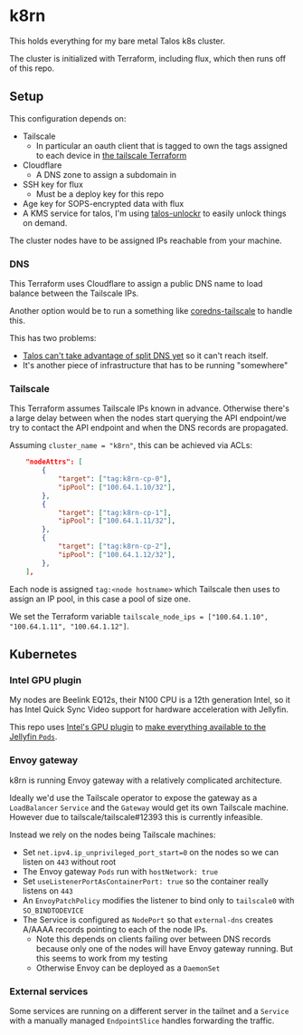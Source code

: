 # k8rn

This holds everything for my bare metal Talos k8s cluster.

The cluster is initialized with Terraform, including flux, which then runs off of this repo.

## Setup

This configuration depends on:

- Tailscale
  - In particular an oauth client that is tagged to own the tags assigned to each device in
    [the tailscale Terraform](./infra/tailscale.tf)
- Cloudflare
  - A DNS zone to assign a subdomain in
- SSH key for flux
  - Must be a deploy key for this repo
- Age key for SOPS-encrypted data with flux
- A KMS service for talos, I'm using [talos-unlockr](https://github.com/michaelbeaumont/talos-unlockr) to easily unlock things on demand.

The cluster nodes have to be assigned IPs reachable from your machine.

### DNS

This Terraform uses Cloudflare to assign a public DNS name to load balance
between the Tailscale IPs.

Another option would be to run a something like
[coredns-tailscale](https://github.com/damomurf/coredns-tailscale) to handle
this.

This has two problems:

- [Talos can't take advantage of split DNS yet](https://github.com/siderolabs/talos/issues/7287)
  so it can't reach itself.
- It's another piece of infrastructure that has to be running "somewhere"

### Tailscale

This Terraform assumes Tailscale IPs known in advance.
Otherwise there's a large delay between when the nodes start querying the API
endpoint/we try to contact the API endpoint and when the DNS records are propagated.

Assuming `cluster_name = "k8rn"`, this can be achieved via ACLs:

```json
	"nodeAttrs": [
		{
			"target": ["tag:k8rn-cp-0"],
			"ipPool": ["100.64.1.10/32"],
		},
		{
			"target": ["tag:k8rn-cp-1"],
			"ipPool": ["100.64.1.11/32"],
		},
		{
			"target": ["tag:k8rn-cp-2"],
			"ipPool": ["100.64.1.12/32"],
		},
	],
```

Each node is assigned `tag:<node hostname>` which Tailscale then uses to assign an IP pool,
in this case a pool of size one.

We set the Terraform variable `tailscale_node_ips = ["100.64.1.10", "100.64.1.11", "100.64.1.12"]`.

## Kubernetes

### Intel GPU plugin

My nodes are Beelink EQ12s, their N100 CPU is a 12th generation Intel,
so it has Intel Quick Sync Video support for hardware acceleration with Jellyfin.

This repo uses
[Intel's GPU plugin](https://github.com/intel/intel-device-plugins-for-kubernetes/blob/main/cmd/gpu_plugin/README.md)
to [make everything available to the Jellyfin `Pods`](./k8s/base/gpu).

### Envoy gateway

k8rn is running Envoy gateway with a relatively complicated architecture.

Ideally we'd use the Tailscale operator to expose the gateway as a `LoadBalancer` `Service`
and the `Gateway` would get its own Tailscale machine.
However due to tailscale/tailscale#12393 this is currently infeasible.

Instead we rely on the nodes being Tailscale machines:

- Set `net.ipv4.ip_unprivileged_port_start=0` on the nodes so we can listen on `443` without root
- The Envoy gateway `Pods` run with `hostNetwork: true`
- Set `useListenerPortAsContainerPort: true` so the container really listens on `443`
- An `EnvoyPatchPolicy` modifies the listener to bind only to `tailscale0` with `SO_BINDTODEVICE`
- The Service is configured as `NodePort` so that `external-dns` creates A/AAAA records pointing to each of the node IPs.
  - Note this depends on clients failing over between DNS records because only one of the nodes will
    have Envoy gateway running. But this seems to work from my testing
  - Otherwise Envoy can be deployed as a `DaemonSet`

### External services

Some services are running on a different server in the tailnet and a `Service`
with a manually managed `EndpointSlice` handles forwarding the traffic.
